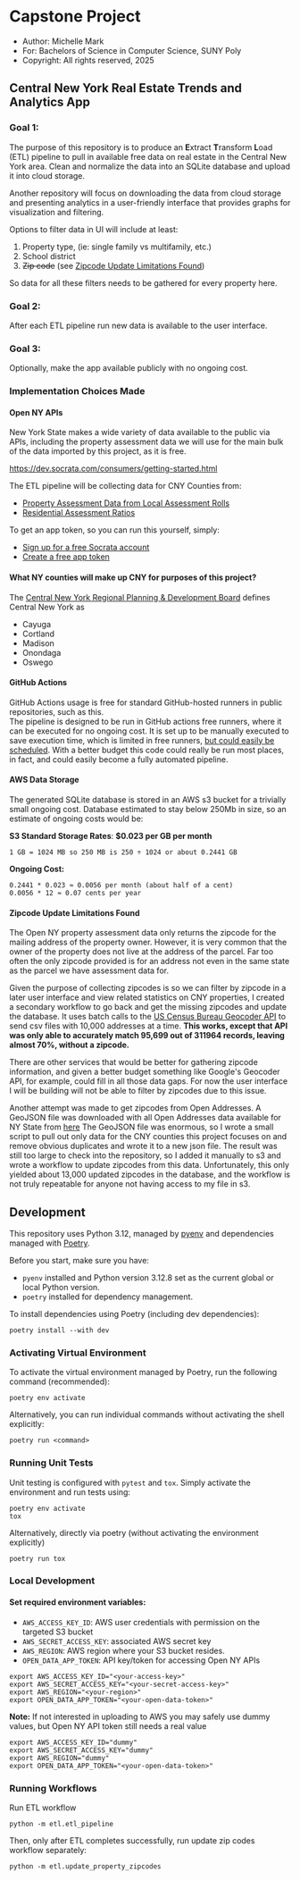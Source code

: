 # Capstone Project
- Author: Michelle Mark
- For: Bachelors of Science in Computer Science, SUNY Poly
- Copyright: All rights reserved, 2025

## Central New York Real Estate Trends and Analytics App

### Goal 1:
The purpose of this repository is to produce an **E**xtract **T**ransform **L**oad (ETL) 
pipeline to pull in available free data on real estate in the Central New York area.  Clean and 
normalize the data into an SQLite database and upload it into cloud storage.  

Another repository will focus on downloading the data from cloud storage and presenting 
analytics in a user-friendly interface that provides graphs for visualization and filtering.

Options to filter data in UI will include at least:
1. Property type, (ie: single family vs multifamily, etc.)
2. School district
3. ~~Zip code~~ (see [Zipcode Update Limitations Found](#zipcode-update-limitations-found))

So data for all these filters needs to be gathered for every property here.

### Goal 2:

After each ETL pipeline run new data is available to the user interface.

### Goal 3:

Optionally, make the app available publicly with no ongoing cost.

### Implementation Choices Made

#### Open NY APIs

New York State makes a wide variety of data available to the public via APIs, including 
the property assessment data we will use for the main bulk of the data imported by this
project, as it is free.

https://dev.socrata.com/consumers/getting-started.html

The ETL pipeline will be collecting data for CNY Counties from:
- [Property Assessment Data from Local Assessment Rolls](https://dev.socrata.com/foundry/data.ny.gov/7vem-aaz7)
- [Residential Assessment Ratios](https://dev.socrata.com/foundry/data.ny.gov/bsmp-6um6)

To get an app token, so you can run this yourself, simply:
- [Sign up for a free Socrata account](https://support.socrata.com/hc/en-us/articles/115004055807-How-to-Sign-Up-for-a-Tyler-Data-Insights-ID)
- [Create a free app token](https://support.socrata.com/hc/en-us/articles/210138558-Generating-App-Tokens-and-API-Keys)

#### What NY counties will make up CNY for purposes of this project?

The [Central New York Regional Planning & Development Board](https://www.cnyrpdb.org/region.asp) defines Central New York as

- Cayuga
- Cortland
- Madison
- Onondaga
- Oswego

#### GitHub Actions

GitHub Actions usage is free for standard GitHub-hosted runners in public repositories, such as this.  
The pipeline is designed to be run in GitHub actions free runners, where it can be executed for 
no ongoing cost. It is set up to be manually executed to save execution time, which is limited in 
free runners, [but could easily be scheduled](https://docs.github.com/en/actions/writing-workflows/choosing-when-your-workflow-runs/events-that-trigger-workflows#schedule).  With 
a better budget this code could really be run most places, in fact, and could easily become a 
fully automated pipeline.

#### AWS Data Storage

The generated SQLite database is stored in an AWS s3 bucket for a trivially small ongoing cost.
Database estimated to stay below 250Mb in size, so an estimate of ongoing costs would be:

**S3 Standard Storage Rates**: **$0.023 per GB per month**

    1 GB = 1024 MB so 250 MB is 250 ÷ 1024 or about 0.2441 GB

**Ongoing Cost:**

    0.2441 * 0.023 ≈ 0.0056 per month (about half of a cent)
    0.0056 * 12 ≈ 0.07 cents per year

#### Zipcode Update Limitations Found

The Open NY property assessment data only returns the zipcode for the mailing address of the property 
owner.  However, it is very common that the owner of the property does not live at the address of the 
parcel.  Far too often the only zipcode provided is for an address not even in the same state as the 
parcel we have assessment data for.

Given the purpose of collecting zipcodes is so we can filter by zipcode in a later user interface and view 
related statistics on CNY properties, I created a secondary workflow to go back and get the missing zipcodes 
and update the database.  It uses batch calls to the 
[US Census Bureau Geocoder API](https://geocoding.geo.census.gov/geocoder/returntype/addressbatch) to
send csv files with 10,000 addresses at a time.  **This works, except that API was only able to 
accurately match 95,699 out of 311964 records, leaving almost 70%, without a zipcode.**

There are other services that would be better for gathering zipcode information, and given a 
better budget something like Google's Geocoder API, for example, could fill in all those data gaps. For now 
the user interface I will be building will not be able to filter by zipcodes due to this issue.

Another attempt was made to get zipcodes from Open Addresses. A GeoJSON file was downloaded with all 
Open Addresses data available for NY State from [here](https://batch.openaddresses.io/job/559314#map=0/0/0)
The GeoJSON file was enormous, so I wrote a small script to pull out only data for the CNY counties 
this project focuses on and remove obvious duplicates and wrote it to a new json file. The result was 
still too large to check into the repository, so I added it manually to s3 and wrote a workflow to 
update zipcodes from this data. Unfortunately, this only yielded about 13,000 updated zipcodes in
the database, and the workflow is not truly repeatable for anyone not having access to my file in s3.

## Development

This repository uses Python 3.12, managed by [pyenv](https://github.com/pyenv/pyenv) and dependencies managed
with [Poetry](https://python-poetry.org/docs/).

Before you start, make sure you have:

- `pyenv` installed and Python version 3.12.8 set as the current global or local Python version.
- `poetry` installed for dependency management.

To install dependencies using Poetry (including dev dependencies):

```shell
poetry install --with dev
```

### Activating Virtual Environment

To activate the virtual environment managed by Poetry, run the following command (recommended):

```shell
poetry env activate
```

Alternatively, you can run individual commands without activating the shell explicitly:

```shell
poetry run <command>
```

### Running Unit Tests

Unit testing is configured with `pytest` and `tox`. Simply activate the environment and run tests using:
```shell
poetry env activate
tox
```

Alternatively, directly via poetry (without activating the environment explicitly)
```shell
poetry run tox
```

### Local Development

#### Set required environment variables:

- `AWS_ACCESS_KEY_ID`: AWS user credentials with permission on the targeted S3 bucket
- `AWS_SECRET_ACCESS_KEY`: associated AWS secret key
- `AWS_REGION`: AWS region where your S3 bucket resides.
- `OPEN_DATA_APP_TOKEN`: API key/token for accessing Open NY APIs

```shell
export AWS_ACCESS_KEY_ID="<your-access-key>"
export AWS_SECRET_ACCESS_KEY="<your-secret-access-key>"
export AWS_REGION="<your-region>"
export OPEN_DATA_APP_TOKEN="<your-open-data-token>"
```

**Note:**
If not interested in uploading to AWS you may safely use dummy values, but Open NY API token still needs a
real value
```shell
export AWS_ACCESS_KEY_ID="dummy"
export AWS_SECRET_ACCESS_KEY="dummy"
export AWS_REGION="dummy"
export OPEN_DATA_APP_TOKEN="<your-open-data-token>"
```

### Running Workflows

Run ETL workflow

```shell
python -m etl.etl_pipeline
```

Then, only after ETL completes successfully, run update zip codes workflow separately:

```shell
python -m etl.update_property_zipcodes
```
